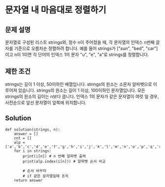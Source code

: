 # 문자열 내 마음대로 정렬하기
## 문제 설명
문자열로 구성된 리스트 strings와, 정수 n이 주어졌을 때, 각 문자열의 인덱스 n번째 글자를 기준으로 오름차순 정렬하려 합니다. 예를 들어 strings가 ["sun", "bed", "car"]이고 n이 1이면 각 단어의 인덱스 1의 문자 "u", "e", "a"로 strings를 정렬합니다.

## 제한 조건
strings는 길이 1 이상, 50이하인 배열입니다.
strings의 원소는 소문자 알파벳으로 이루어져 있습니다.
strings의 원소는 길이 1 이상, 100이하인 문자열입니다.
모든 strings의 원소의 길이는 n보다 큽니다.
인덱스 1의 문자가 같은 문자열이 여럿 일 경우, 사전순으로 앞선 문자열이 앞쪽에 위치합니다.

## Solution
    def solution(strings, n):
        answer = []
        cnt = []
        alp = ['a','b','c','d','e','f','g','h','i','j','k','l','m','n','o','p','q','r','s','t','u','v','w','x','y','z']
        for i in strings:
            print(i[n]) # n 번째 알파벳 출력
            print(alp.index(i[n])) # 알파벳 순서 비교
            
            # 순서 바꾸자
            # if 같은 문자열일때 조치
        return answer